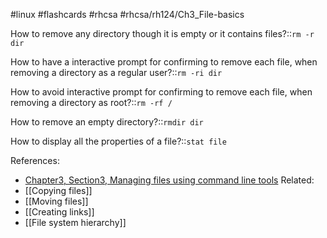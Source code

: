 #linux  #flashcards #rhcsa #rhcsa/rh124/Ch3_File-basics

How to remove any directory though it is empty or it contains files?::`rm -r dir`
<!--SR:!2023-08-11,20,290-->
How to have a interactive prompt for confirming to remove each file, when removing a directory as a regular user?::`rm -ri dir`
<!--SR:!2023-08-17,26,290-->
How to avoid interactive prompt for confirming to remove each file, when removing a directory as root?::`rm -rf /`
<!--SR:!2023-10-15,72,290-->
How to remove an empty directory?::`rmdir dir`
<!--SR:!2023-08-13,22,290-->
How to display all the properties of a file?::`stat file`
<!--SR:!2023-08-07,3,270-->

References:
- [Chapter3, Section3, Managing files using command line tools](rh124-rhel8-official-student-workbook.pdf#pageno=84)
Related:
- [[Copying files]]
- [[Moving files]]
- [[Creating links]]
- [[File system hierarchy]]
